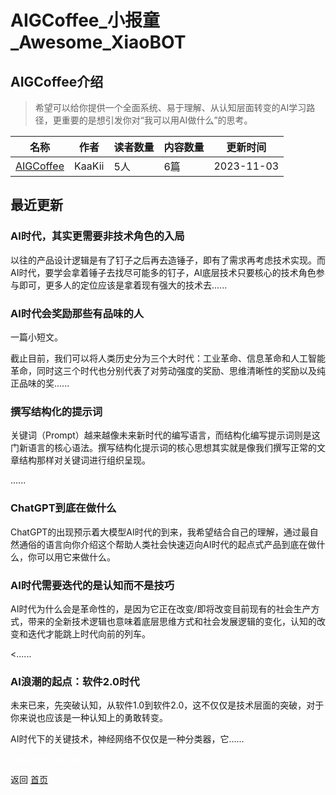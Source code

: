 # AIGCoffee_小报童_Awesome_XiaoBOT

## AIGCoffee介绍
> 希望可以给你提供一个全面系统、易于理解、从认知层面转变的AI学习路径，更重要的是想引发你对“我可以用AI做什么”的思考。  
  


|名称|作者|读者数量|内容数量|更新时间|
|---|---|---|---|---|
|[AIGCoffee](https://xiaobot.net/p/LetsCoffee?refer=0b133df9-27dc-423b-8101-639049001c13)|KaaKii|5人|6篇|2023-11-03|

## 最近更新
### AI时代，其实更需要非技术角色的入局

以往的产品设计逻辑是有了钉子之后再去造锤子，即有了需求再考虑技术实现。而AI时代，要学会拿着锤子去找尽可能多的钉子，AI底层技术只要核心的技术角色参与即可，更多人的定位应该是拿着现有强大的技术去......

### AI时代会奖励那些有品味的人

一篇小短文。

截止目前，我们可以将人类历史分为三个大时代：工业革命、信息革命和人工智能革命，同时这三个时代也分别代表了对劳动强度的奖励、思维清晰性的奖励以及纯正品味的奖......

### 撰写结构化的提示词

关键词（Prompt）越来越像未来新时代的编写语言，而结构化编写提示词则是这门新语言的核心语法。撰写结构化提示词的核心思想其实就是像我们撰写正常的文章结构那样对关键词进行组织呈现。

......

### ChatGPT到底在做什么

ChatGPT的出现预示着大模型AI时代的到来，我希望结合自己的理解，通过最自然通俗的语言向你介绍这个帮助人类社会快速迈向AI时代的起点式产品到底在做什么，你可以用它来做什么。

### AI时代需要迭代的是认知而不是技巧

AI时代为什么会是革命性的，是因为它正在改变/即将改变目前现有的社会生产方式，带来的全新技术逻辑也意味着底层思维方式和社会发展逻辑的变化，认知的改变和迭代才能跳上时代向前的列车。

<......

### AI浪潮的起点：软件2.0时代

未来已来，先突破认知，从软件1.0到软件2.0，这不仅仅是技术层面的突破，对于你来说也应该是一种认知上的勇敢转变。

AI时代下的关键技术，神经网络不仅仅是一种分类器，它......


<a href="https://github.com/Reno9527/awesome-xiaobot" style="color: white; text-decoration: none;">awesome-xiaobot</a>

返回 [首页](../README.md)
